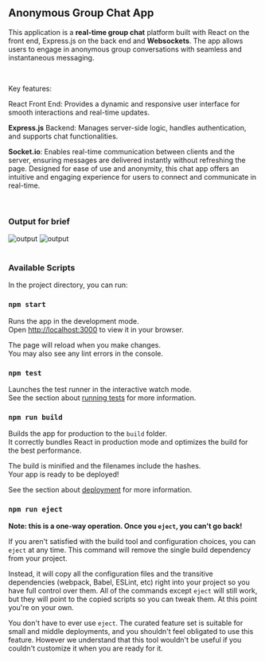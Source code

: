 ## Anonymous Group Chat App

This application is a <strong>real-time group chat</strong> platform built with React on the front end, Express.js on the back end and <strong>Websockets</strong>. The app allows users to engage in anonymous group conversations with seamless and instantaneous messaging.

<br>

Key features:

React Front End: Provides a dynamic and responsive user interface for smooth interactions and real-time updates.

<strong>Express.js</strong> Backend: Manages server-side logic, handles authentication, and supports chat functionalities.

<strong>Socket.io</strong>: Enables real-time communication between clients and the server, ensuring messages are delivered instantly without refreshing the page.
Designed for ease of use and anonymity, this chat app offers an intuitive and engaging experience for users to connect and communicate in real-time.

<br>

### Output for brief
<img src="/client/output/Screenshot (42)" alt="output" />
<img src="/client/output/Screenshot (43)" alt="output" />

<br>
<br>

### Available Scripts

In the project directory, you can run:

### `npm start`

Runs the app in the development mode.\
Open [http://localhost:3000](http://localhost:3000) to view it in your browser.

The page will reload when you make changes.\
You may also see any lint errors in the console.

### `npm test`

Launches the test runner in the interactive watch mode.\
See the section about [running tests](https://facebook.github.io/create-react-app/docs/running-tests) for more information.

### `npm run build`

Builds the app for production to the `build` folder.\
It correctly bundles React in production mode and optimizes the build for the best performance.

The build is minified and the filenames include the hashes.\
Your app is ready to be deployed!

See the section about [deployment](https://facebook.github.io/create-react-app/docs/deployment) for more information.

### `npm run eject`

**Note: this is a one-way operation. Once you `eject`, you can't go back!**

If you aren't satisfied with the build tool and configuration choices, you can `eject` at any time. This command will remove the single build dependency from your project.

Instead, it will copy all the configuration files and the transitive dependencies (webpack, Babel, ESLint, etc) right into your project so you have full control over them. All of the commands except `eject` will still work, but they will point to the copied scripts so you can tweak them. At this point you're on your own.

You don't have to ever use `eject`. The curated feature set is suitable for small and middle deployments, and you shouldn't feel obligated to use this feature. However we understand that this tool wouldn't be useful if you couldn't customize it when you are ready for it.

